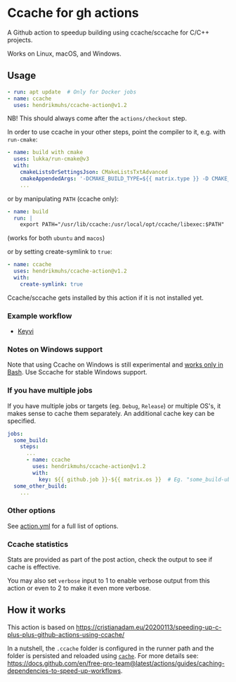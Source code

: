 # Ccache for gh actions

A Github action to speedup building using ccache/sccache for C/C++ projects.

Works on Linux, macOS, and Windows.

## Usage

```yaml
- run: apt update  # Only for Docker jobs
- name: ccache
  uses: hendrikmuhs/ccache-action@v1.2
```

NB! This should always come after the `actions/checkout` step.

In order to use ccache in your other steps, point the compiler to it, e.g. with `run-cmake`:

```yaml
- name: build with cmake
  uses: lukka/run-cmake@v3
  with:
    cmakeListsOrSettingsJson: CMakeListsTxtAdvanced
    cmakeAppendedArgs: '-DCMAKE_BUILD_TYPE=${{ matrix.type }} -D CMAKE_C_COMPILER_LAUNCHER=ccache -D CMAKE_CXX_COMPILER_LAUNCHER=ccache'
    ...
```

or by manipulating `PATH` (ccache only):

```yaml
- name: build
  run: |
    export PATH="/usr/lib/ccache:/usr/local/opt/ccache/libexec:$PATH"
```

(works for both `ubuntu` and `macos`)

or by setting create-symlink to `true`:

```yaml
- name: ccache
  uses: hendrikmuhs/ccache-action@v1.2
  with:
    create-symlink: true
```


Ccache/sccache gets installed by this action if it is not installed yet.

### Example workflow

 - [Keyvi](https://github.com/KeyviDev/keyvi/blob/master/.github/workflows/keyvi.yml)


### Notes on Windows support

Note that using Ccache on Windows is still experimental and [works only in Bash](https://github.com/ccache/ccache/issues/1023).
Use Sccache for stable Windows support.

### If you have multiple jobs

If you have multiple jobs or targets (eg. `Debug`, `Release`) or multiple OS's, it makes sense to cache them
separately. An additional cache key can be specified.

```yaml
jobs:
  some_build:
    steps:
      ...
      - name: ccache
        uses: hendrikmuhs/ccache-action@v1.2
        with:
          key: ${{ github.job }}-${{ matrix.os }}  # Eg. "some_build-ubuntu-latest"
  some_other_build:
    ...
```

### Other options

See [action.yml](./action.yml) for a full list of options.

### Ccache statistics

Stats are provided as part of the post action, check the output to see if cache is effective.

You may also set `verbose` input to 1 to enable verbose output from this action or even to 2
to make it even more verbose.

## How it works

This action is based on https://cristianadam.eu/20200113/speeding-up-c-plus-plus-github-actions-using-ccache/

In a nutshell, the `.ccache` folder is configured in the runner path and the folder is persisted and reloaded using [`cache`](https://github.com/actions/toolkit/tree/main/packages/cache).
For more details see: https://docs.github.com/en/free-pro-team@latest/actions/guides/caching-dependencies-to-speed-up-workflows.
